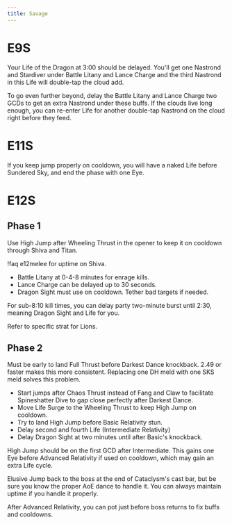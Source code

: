 ```yaml
---
title: Savage
---
```

# E9S

Your Life of the Dragon at 3:00 should be delayed. You'll get one Nastrond and Stardiver under Battle Litany and Lance Charge and the third Nastrond in this Life will double-tap the cloud add.

To go even further beyond, delay the Battle Litany and Lance Charge two GCDs to get an extra Nastrond under these buffs. If the clouds live long enough, you can re-enter Life for another double-tap Nastrond on the cloud right before they feed.

# E11S

If you keep jump properly on cooldown, you will have a naked Life before Sundered Sky, and end the phase with one Eye.

# E12S

## Phase 1

Use High Jump after Wheeling Thrust in the opener to keep it on cooldown through Shiva and Titan.


!faq e12melee for uptime on Shiva.

* Battle Litany at 0-4-8 minutes for enrage kills.
* Lance Charge can be delayed up to 30 seconds.
* Dragon Sight must use on cooldown. Tether bad targets if needed.

For sub-8:10 kill times, you can delay party two-minute burst until 2:30, meaning Dragon Sight and Life for you.

Refer to specific strat for Lions.

## Phase 2

Must be early to land Full Thrust before Darkest Dance knockback. 2.49 or faster makes this more consistent. Replacing one DH meld with one SKS meld solves this problem.

* Start jumps after Chaos Thrust instead of Fang and Claw to facilitate Spineshatter Dive to gap close perfectly after Darkest Dance.
* Move Life Surge to the Wheeling Thrust to keep High Jump on cooldown.
* Try to land High Jump before Basic Relativity stun.
* Delay second and fourth Life (Intermediate Relativity)
* Delay Dragon Sight at two minutes until after Basic's knockback.

High Jump should be on the first GCD after Intermediate. This gains one Eye before Advanced Relativity if used on cooldown, which may gain an extra Life cycle.

Elusive Jump back to the boss at the end of Cataclysm's cast bar, but be sure you know the proper AoE dance to handle it. You can always maintain uptime if you handle it properly.

After Advanced Relativity, you can pot just before boss returns to fix buffs and cooldowns.